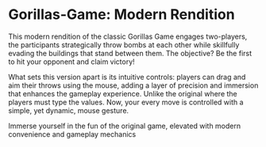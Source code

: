 # Gorillas-Game: Modern Rendition

This modern rendition of the classic Gorillas Game engages two-players, the participants strategically throw bombs at each other while skillfully evading the buildings that stand between them. The objective? Be the first to hit your opponent and claim victory!

What sets this version apart is its intuitive controls: players can drag and aim their throws using the mouse, adding a layer of precision and immersion that enhances the gameplay experience. Unlike the original where the players must type the values. Now, your every move is controlled with a simple, yet dynamic, mouse gesture.

Immerse yourself in the fun of the original game, elevated with modern convenience and gameplay mechanics
